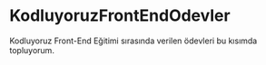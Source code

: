 # KodluyoruzFrontEndOdevler
Kodluyoruz Front-End Eğitimi sırasında verilen ödevleri bu kısımda topluyorum. 
